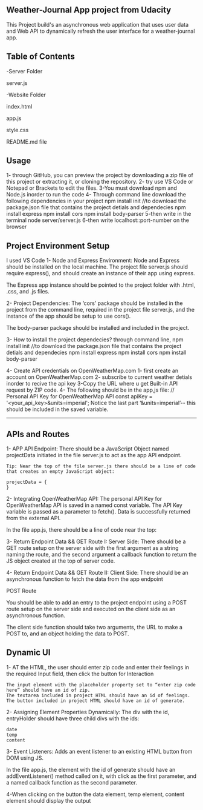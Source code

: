## Weather-Journal App project from Udacity

This Project build's an asynchronous web application that uses user data and Web API to dynamically refresh the user interface for a weather-journal app.
<br />

## Table of Contents

-Server Folder

server.js

-Website Folder

index.html

app.js

style.css

README.md file

## Usage

1- through GitHub, you can preview the project by downloading a zip file of this project or extracting it, or cloning the repository.
2- try use VS Code or Notepad or Brackets to edit the files.
3-You must download npm and Node.js inorder to run the code
4- Through command line download the following dependencies in your project
npm install init //to download the package.json file that contains the project detials and dependecies
npm install express
npm install cors
npm install body-parser
5-then write in the terminal node server/server.js
6-then write localhost::port-number on the browser

## Project Environment Setup

I used VS Code
1- Node and Express Environment:
Node and Express should be installed on the local machine. The project file server.js should require express(), and should create an instance of their app using express.

The Express app instance should be pointed to the project folder with .html, .css, and .js files.

2- Project Dependencies:
The ‘cors’ package should be installed in the project from the command line, required in the project file server.js, and the instance of the app should be setup to use cors().

The body-parser package should be installed and included in the project.

3- How to install the project dependecies? through command line,
npm install init //to download the package.json file that contains the project detials and dependecies
npm install express
npm install cors
npm install body-parser

4- Create API credentials on OpenWeatherMap.com
1- first create an account on OpenWeatherMap.com
2- subscribe to current weather detials inorder to recive the api key
3-Copy the URL where u get Built-in API request by ZIP code.
4- The following should be in the app,js file:
// Personal API Key for OpenWeatherMap API
const apiKey = '<your_api_key>&units=imperial';
Notice the last part ‘&units=imperial’-- this should be included in the saved variable.

---

## APIs and Routes

1- APP API Endpoint:
There should be a JavaScript Object named projectData initiated in the file server.js to act as the app API endpoint.

    Tip: Near the top of the file server.js there should be a line of code that creates an empty JavaScript object:

    projectData = {
    }

2- Integrating OpenWeatherMap API:
The personal API Key for OpenWeatherMap API is saved in a named const variable.
The API Key variable is passed as a parameter to fetch().
Data is successfully returned from the external API.

In the file app.js, there should be a line of code near the top:

3- Return Endpoint Data && GET Route I: Server Side:
There should be a GET route setup on the server side with the first argument as a string naming the route, and the second argument a callback function to return the JS object created at the top of server code.

4- Return Endpoint Data && GET Route II: Client Side:
There should be an asynchronous function to fetch the data from the app endpoint

POST Route

You should be able to add an entry to the project endpoint using a POST route setup on the server side and executed on the client side as an asynchronous function.

The client side function should take two arguments, the URL to make a POST to, and an object holding the data to POST.

## Dynamic UI

1- AT the HTML, the user should enter zip code and enter their feelings in the required Input field, then click the button for Interaction

    The input element with the placeholder property set to “enter zip code here” should have an id of zip.
    The textarea included in project HTML should have an id of feelings.
    The button included in project HTML should have an id of generate.

2- Assigning Element Properties Dynamically:
The div with the id, entryHolder should have three child divs with the ids:

    date
    temp
    content

3- Event Listeners:
Adds an event listener to an existing HTML button from DOM using JS.

In the file app.js, the element with the id of generate should have an addEventListener() method called on it, with click as the first parameter, and a named callback function as the second parameter.

4-When clicking on the button the data element, temp element, content element should display the output

